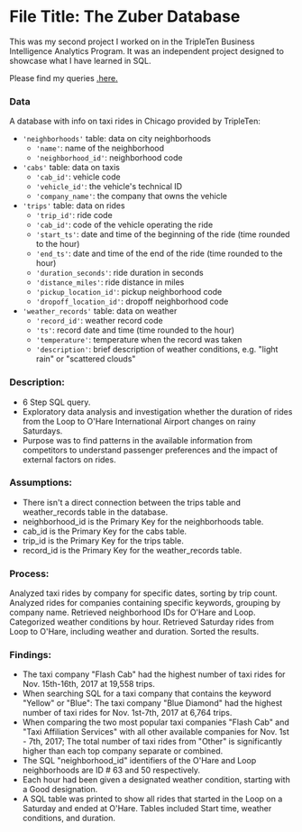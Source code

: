 # File Title: The Zuber Database

This was my second project I worked on in the TripleTen Business Intelligence Analytics Program. It was an independent project designed to showcase what I have learned in SQL.

Please find my queries <a href='https://github.com/simrandulai/Data_projects_TripleTen/blob/main/Zuber/my_queries.md' target=_blank>.<u>here</u>.</a> 

### Data
A database with info on taxi rides in Chicago provided by TripleTen:
- `'neighborhoods'` table: data on city neighborhoods
    - `'name'`: name of the neighborhood
    - `'neighborhood_id'`: neighborhood code
- `'cabs'` table: data on taxis
    - `'cab_id'`: vehicle code
    - `'vehicle_id'`: the vehicle's technical ID
    - `'company_name'`: the company that owns the vehicle
- `'trips'` table: data on rides
    - `'trip_id'`: ride code
    - `'cab_id'`: code of the vehicle operating the ride
    - `'start_ts'`: date and time of the beginning of the ride (time rounded to the hour)
    - `'end_ts'`: date and time of the end of the ride (time rounded to the hour)
    - `'duration_seconds'`: ride duration in seconds
    - `'distance_miles'`: ride distance in miles
    - `'pickup_location_id'`: pickup neighborhood code
    - `'dropoff_location_id'`: dropoff neighborhood code
- `'weather_records'` table: data on weather
    - `'record_id'`: weather record code
    - `'ts'`: record date and time (time rounded to the hour)
    - `'temperature'`: temperature when the record was taken
    - `'description'`: brief description of weather conditions, e.g. "light rain" or "scattered clouds"

### Description:
- 6 Step SQL query.
- Exploratory data analysis and investigation whether the duration of rides from the Loop to O'Hare International Airport changes on rainy Saturdays.
- Purpose was to find patterns in the available information from competitors to understand passenger preferences and the impact of external factors on rides.

### Assumptions:
- There isn't a direct connection between the trips table and weather_records table in the database.
- neighborhood_id is the Primary Key for the neighborhoods table.
- cab_id is the Primary Key for the cabs table.
- trip_id is the Primary Key for the trips table.
- record_id is the Primary Key for the weather_records table.

### Process:
Analyzed taxi rides by company for specific dates, sorting by trip count.
Analyzed rides for companies containing specific keywords, grouping by company name.
Retrieved neighborhood IDs for O'Hare and Loop.
Categorized weather conditions by hour.
Retrieved Saturday rides from Loop to O'Hare, including weather and duration.
Sorted the results.

### Findings:
- The taxi company "Flash Cab" had the highest number of taxi rides for Nov. 15th-16th, 2017 at 19,558 trips.
- When searching SQL for a taxi company that contains the keyword "Yellow" or "Blue": The taxi company "Blue Diamond" had the highest number of taxi rides for Nov. 1st-7th, 2017 at 6,764 trips.
- When comparing the two most popular taxi companies "Flash Cab" and "Taxi Affiliation Services" with all other available companies for Nov. 1st - 7th, 2017; The total number of taxi rides from "Other" is significantly higher than each top company separate or combined.
- The SQL "neighborhood_id" identifiers of the O'Hare and Loop neighborhoods are ID # 63 and 50 respectively.
- Each hour had been given a designated weather condition, starting with a Good designation.
- A SQL table was printed to show all rides that started in the Loop on a Saturday and ended at O'Hare. Tables included Start time, weather conditions, and duration.
